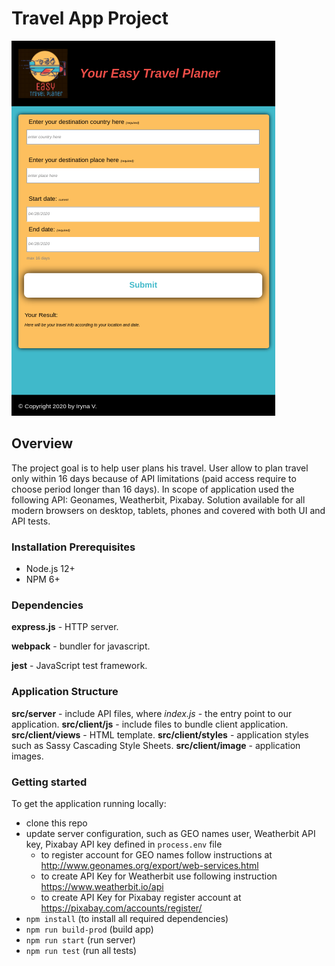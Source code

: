 # Travel App Project
![Mobile screenshot](./img/mobile-screenshot.png "Mobile screenshot")

## Overview

The project goal is to help user plans his travel. User allow to plan travel only within 16 days because of API limitations (paid access require 
to choose period longer than 16 days). In scope of application used the following API: Geonames, Weatherbit, Pixabay. Solution available for all modern browsers
on desktop, tablets, phones and covered with both UI and API tests.

### Installation Prerequisites
* Node.js 12+
* NPM 6+

### Dependencies

**express.js** - HTTP server.

**webpack** - bundler for javascript.

**jest** - JavaScript test framework.

### Application Structure

**src/server** - include API files, where *index.js* - the entry point to our application.
**src/client/js** - include files to bundle client application.
**src/client/views** - HTML template.
**src/client/styles** - application styles such as Sassy Cascading Style Sheets.
**src/client/image** - application images.

### Getting started

To get the application running locally:
* clone this repo
* update server configuration, such as GEO names user, Weatherbit API key, Pixabay API key defined in `process.env` file
    * to register account for GEO names follow instructions at http://www.geonames.org/export/web-services.html
    * to create API Key for Weatherbit use following instruction https://www.weatherbit.io/api
    * to create API Key for Pixabay register account at https://pixabay.com/accounts/register/
* `npm install` (to install all required dependencies)
* `npm run build-prod` (build app)
* `npm run start` (run server)
* `npm run test` (run all tests)


